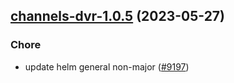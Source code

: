 

## [channels-dvr-1.0.5](https://github.com/truecharts/charts/compare/channels-dvr-1.0.4...channels-dvr-1.0.5) (2023-05-27)

### Chore

- update helm general non-major ([#9197](https://github.com/truecharts/charts/issues/9197))
  
  
